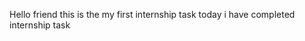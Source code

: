 Hello friend this is the my first internship task
today i have completed internship task
  
 
 
  
    
 

